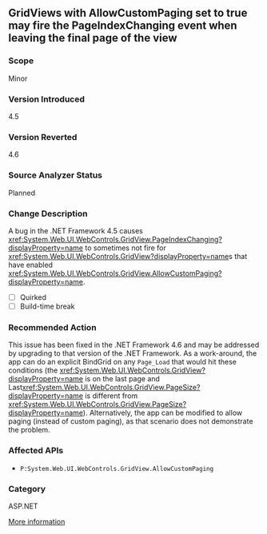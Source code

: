 ## GridViews with AllowCustomPaging set to true may fire the PageIndexChanging event when leaving the final page of the view

### Scope
Minor

### Version Introduced
4.5

### Version Reverted
4.6

### Source Analyzer Status
Planned

### Change Description

A bug in the .NET Framework 4.5 causes
<xref:System.Web.UI.WebControls.GridView.PageIndexChanging?displayProperty=name>
to sometimes not fire for
<xref:System.Web.UI.WebControls.GridView?displayProperty=name>s that have
enabled <xref:System.Web.UI.WebControls.GridView.AllowCustomPaging?displayProperty=name>.

- [ ] Quirked
- [ ] Build-time break

### Recommended Action

This issue has been fixed in the .NET Framework 4.6 and may be addressed by
upgrading to that version of the .NET Framework. As a work-around, the app can
do an explicit BindGrid on any `Page_Load` that would hit these conditions (the
<xref:System.Web.UI.WebControls.GridView?displayProperty=name> is on the last
page and
Last<xref:System.Web.UI.WebControls.GridView.PageSize?displayProperty=name> is
different from
<xref:System.Web.UI.WebControls.GridView.PageSize?displayProperty=name>).
Alternatively, the app can be modified to allow paging (instead of custom
paging), as that scenario does not demonstrate the problem.

### Affected APIs
* `P:System.Web.UI.WebControls.GridView.AllowCustomPaging`

### Category
ASP.NET

[More information](https://stackoverflow.com/questions/18793795/asp-net-4-5-gridview-postback-of-last-page)

<!--
    ### Notes
    An analyzer could usefully scan XAML (where custom paging is more likely to be enabled)
-->

<!-- breaking change id: 116 -->
